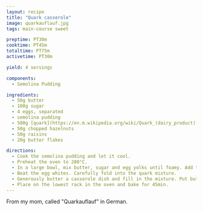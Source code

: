 ```yaml
---
layout: recipe
title: "Quark casserole"
image: quarkauflauf.jpg
tags: main-course sweet

preptime: PT30m
cooktime: PT45m
totaltime: PT75m
activetime: PT30m

yield: 4 servings

components:
  - Semolina Pudding

ingredients:
  - 50g butter
  - 100g sugar
  - 4 eggs, separated
  - semolina pudding
  - 500g [quark](https://en.m.wikipedia.org/wiki/Quark_(dairy_product))
  - 50g chopped hazelnuts
  - 50g raisins
  - 20g butter flakes

directions:
  - Cook the semolina pudding and let it cool.
  - Preheat the oven to 200°C.
  - In a large bowl, mix butter, sugar and egg yolks until foamy. Add the semolina pudding. Add quark, nuts and raisins.
  - Beat the egg whites. Carefully fold into the quark mixture.
  - Generously butter a casserole dish and fill in the mixture. Put butter flakes on top.
  - Place on the lowest rack in the oven and bake for 45min.
---
```


From my mom, called "Quarkauflauf" in German.
